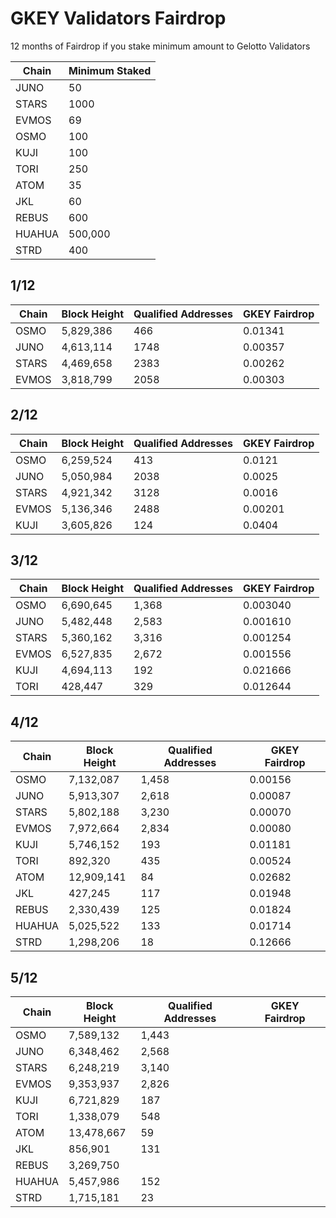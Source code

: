 # GKEY Validators Fairdrop 
12 months of Fairdrop if you stake minimum amount to Gelotto Validators

| Chain  | Minimum Staked      | 
|--------|---------------------|
| JUNO   | 50                  | 
| STARS  | 1000                | 
| EVMOS  | 69                  |            
| OSMO   | 100                 |
| KUJI   | 100                 |
| TORI   | 250                 |
| ATOM   | 35                  |                     
| JKL    | 60                  |                     
| REBUS  | 600                 |                     
| HUAHUA | 500,000             |                     
| STRD   | 400                 |  

## 1/12
| Chain   | Block Height        | Qualified Addresses | GKEY Fairdrop |
|---------|---------------------|---------------------|---------------|
| OSMO    | 5,829,386           | 466                 | 0.01341       |  
| JUNO    | 4,613,114           | 1748                | 0.00357       |  
| STARS   | 4,469,658           | 2383                | 0.00262       |  
| EVMOS   | 3,818,799           | 2058                | 0.00303       |  

## 2/12
| Chain   | Block Height        | Qualified Addresses | GKEY Fairdrop |
|---------|---------------------|---------------------|---------------|
| OSMO    | 6,259,524           | 413                 | 0.0121        |  
| JUNO    | 5,050,984           | 2038                | 0.0025        |  
| STARS   | 4,921,342           | 3128                | 0.0016        |  
| EVMOS   | 5,136,346           | 2488                | 0.00201       |  
| KUJI    | 3,605,826           | 124                 | 0.0404        | 

## 3/12
| Chain   | Block Height        | Qualified Addresses | GKEY Fairdrop |
|---------|---------------------|---------------------|---------------|
| OSMO    | 6,690,645           | 1,368               | 0.003040      |  
| JUNO    | 5,482,448           | 2,583               | 0.001610      |  
| STARS   | 5,360,162           | 3,316               | 0.001254      |  
| EVMOS   | 6,527,835           | 2,672               | 0.001556      |  
| KUJI    | 4,694,113           | 192                 | 0.021666      | 
| TORI    | 428,447             | 329                 | 0.012644      |

## 4/12
| Chain   | Block Height        | Qualified Addresses | GKEY Fairdrop |
|---------|---------------------|---------------------|---------------|
| OSMO    | 7,132,087           | 1,458               | 0.00156       |  
| JUNO    | 5,913,307           | 2,618               | 0.00087       |  
| STARS   | 5,802,188           | 3,230               | 0.00070       |  
| EVMOS   | 7,972,664           | 2,834               | 0.00080       |  
| KUJI    | 5,746,152           | 193                 | 0.01181       | 
| TORI    | 892,320             | 435                 | 0.00524       |
| ATOM    | 12,909,141          | 84                  | 0.02682       |
| JKL     | 427,245             | 117                 | 0.01948       |
| REBUS   | 2,330,439           | 125                 | 0.01824       |
| HUAHUA  | 5,025,522           | 133                 | 0.01714       |
| STRD    | 1,298,206           | 18                  | 0.12666       | 

## 5/12
| Chain   | Block Height        | Qualified Addresses | GKEY Fairdrop |
|---------|---------------------|---------------------|---------------|
| OSMO    | 7,589,132           | 1,443               |               |  
| JUNO    | 6,348,462           | 2,568               |               |  
| STARS   | 6,248,219           | 3,140               |               |  
| EVMOS   | 9,353,937           | 2,826               |               |  
| KUJI    | 6,721,829           | 187                 |               | 
| TORI    | 1,338,079           | 548                 |               |
| ATOM    | 13,478,667          | 59                  |               |
| JKL     | 856,901             | 131                 |               |
| REBUS   | 3,269,750           |                     |               |
| HUAHUA  | 5,457,986           | 152                 |               |
| STRD    | 1,715,181           | 23                  |               |  